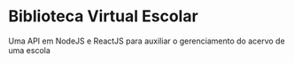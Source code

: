 <h1>Biblioteca Virtual Escolar</h1>
<p>Uma API em NodeJS e ReactJS para auxiliar o gerenciamento do acervo de uma escola</p>
